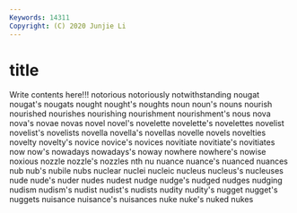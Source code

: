 ```yaml
---
Keywords: 14311
Copyright: (C) 2020 Junjie Li
---
```


# title

Write contents here!!!
notorious 
notoriously 
notwithstanding 
nougat
nougat's 
nougats 
nought 
nought's 
noughts 
noun 
noun's 
nouns 
nourish 
nourished
nourishes 
nourishing 
nourishment 
nourishment's 
nous 
nova 
nova's 
novae 
novas 
novel
novel's 
novelette 
novelette's 
novelettes 
novelist 
novelist's 
novelists 
novella 
novella's 
novellas
novelle 
novels 
novelties 
novelty 
novelty's 
novice 
novice's 
novices 
novitiate 
novitiate's
novitiates 
now 
now's 
nowadays 
nowadays's 
noway 
nowhere 
nowhere's 
nowise 
noxious
nozzle 
nozzle's 
nozzles 
nth 
nu 
nuance 
nuance's 
nuanced 
nuances 
nub
nub's 
nubile 
nubs 
nuclear 
nuclei 
nucleic 
nucleus 
nucleus's 
nucleuses 
nude
nude's 
nuder 
nudes 
nudest 
nudge 
nudge's 
nudged 
nudges 
nudging 
nudism
nudism's 
nudist 
nudist's 
nudists 
nudity 
nudity's 
nugget 
nugget's 
nuggets 
nuisance
nuisance's 
nuisances 
nuke 
nuke's 
nuked 
nukes 
